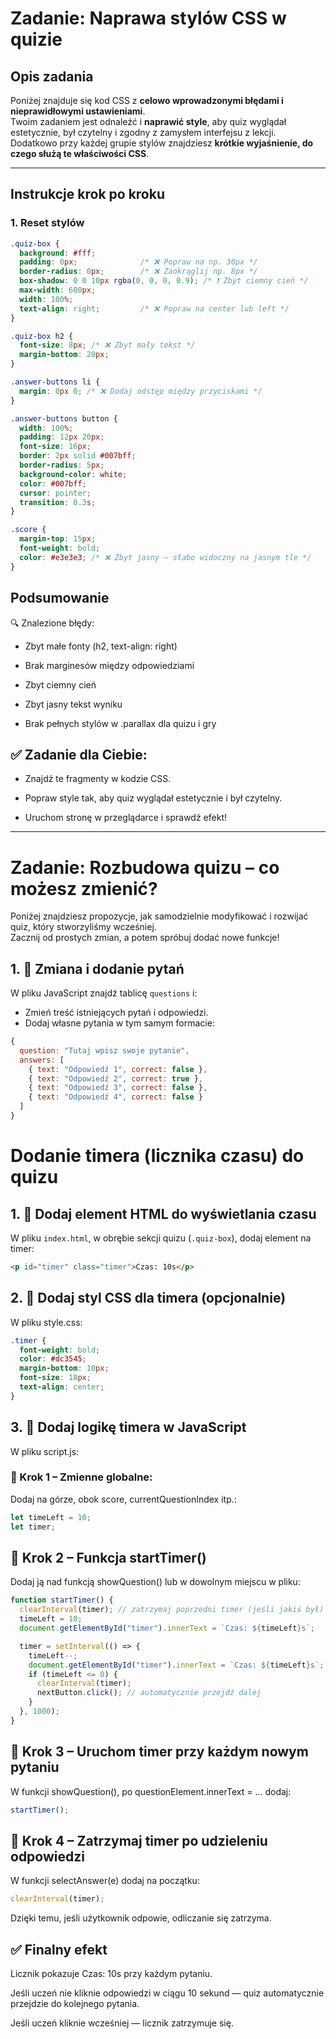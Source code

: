 # Zadanie: Naprawa stylów CSS w quizie

## Opis zadania

Poniżej znajduje się kod CSS z **celowo wprowadzonymi błędami i nieprawidłowymi ustawieniami**.  
Twoim zadaniem jest odnaleźć i **naprawić style**, aby quiz wyglądał estetycznie, był czytelny i zgodny z zamysłem interfejsu z lekcji.  
Dodatkowo przy każdej grupie stylów znajdziesz **krótkie wyjaśnienie, do czego służą te właściwości CSS**.

---

## Instrukcje krok po kroku

### 1. **Reset stylów**

```css
.quiz-box {
  background: #fff;
  padding: 0px;              /* ❌ Popraw na np. 30px */
  border-radius: 0px;        /* ❌ Zaokrąglij np. 8px */
  box-shadow: 0 0 10px rgba(0, 0, 0, 0.9); /* ❗ Zbyt ciemny cień */
  max-width: 600px;
  width: 100%;
  text-align: right;         /* ❌ Popraw na center lub left */
}
```

```css
.quiz-box h2 {
  font-size: 8px; /* ❌ Zbyt mały tekst */
  margin-bottom: 20px;
}
```

```css
.answer-buttons li {
  margin: 0px 0; /* ❌ Dodaj odstęp między przyciskami */
}

.answer-buttons button {
  width: 100%;
  padding: 12px 20px;
  font-size: 16px;
  border: 2px solid #007bff;
  border-radius: 5px;
  background-color: white;
  color: #007bff;
  cursor: pointer;
  transition: 0.3s;
}
```

```css
.score {
  margin-top: 15px;
  font-weight: bold;
  color: #e3e3e3; /* ❌ Zbyt jasny – słabo widoczny na jasnym tle */
}
```

## Podsumowanie
🔍 Znalezione błędy:

- Zbyt małe fonty (h2, text-align: right)

- Brak marginesów między odpowiedziami

- Zbyt ciemny cień

- Zbyt jasny tekst wyniku

- Brak pełnych stylów w .parallax dla quizu i gry

## ✅ Zadanie dla Ciebie:

- Znajdź te fragmenty w kodzie CSS.

- Popraw style tak, aby quiz wyglądał estetycznie i był czytelny.

- Uruchom stronę w przeglądarce i sprawdź efekt!

---
# Zadanie: Rozbudowa quizu – co możesz zmienić?

Poniżej znajdziesz propozycje, jak samodzielnie modyfikować i rozwijać quiz, który stworzyliśmy wcześniej.  
Zacznij od prostych zmian, a potem spróbuj dodać nowe funkcje!


## 1. 🔄 Zmiana i dodanie pytań

W pliku JavaScript znajdź tablicę `questions` i:

- Zmień treść istniejących pytań i odpowiedzi.
- Dodaj własne pytania w tym samym formacie:

```js
{
  question: "Tutaj wpisz swoje pytanie",
  answers: [
    { text: "Odpowiedź 1", correct: false },
    { text: "Odpowiedź 2", correct: true },
    { text: "Odpowiedź 3", correct: false },
    { text: "Odpowiedź 4", correct: false }
  ]
}

```

# Dodanie timera (licznika czasu) do quizu

## 1. 🧩 Dodaj element HTML do wyświetlania czasu

W pliku `index.html`, w obrębie sekcji quizu (`.quiz-box`), dodaj element na timer:

```html
<p id="timer" class="timer">Czas: 10s</p>
```
## 2. 🎨 Dodaj styl CSS dla timera (opcjonalnie)
W pliku style.css:

```css
.timer {
  font-weight: bold;
  color: #dc3545;
  margin-bottom: 10px;
  font-size: 18px;
  text-align: center;
}

```
## 3. 🧠 Dodaj logikę timera w JavaScript
W pliku script.js:

### 🔧 Krok 1 – Zmienne globalne:
Dodaj na górze, obok score, currentQuestionIndex itp.:

```js
let timeLeft = 10;
let timer;
```

## 🔧 Krok 2 – Funkcja startTimer()
Dodaj ją nad funkcją showQuestion() lub w dowolnym miejscu w pliku:

```js
function startTimer() {
  clearInterval(timer); // zatrzymaj poprzedni timer (jeśli jakiś był)
  timeLeft = 10;
  document.getElementById("timer").innerText = `Czas: ${timeLeft}s`;

  timer = setInterval(() => {
    timeLeft--;
    document.getElementById("timer").innerText = `Czas: ${timeLeft}s`;
    if (timeLeft <= 0) {
      clearInterval(timer);
      nextButton.click(); // automatycznie przejdź dalej
    }
  }, 1000);
}
```
## 🔧 Krok 3 – Uruchom timer przy każdym nowym pytaniu
W funkcji showQuestion(), po questionElement.innerText = ... dodaj:

```js
startTimer();
```


## 🔧 Krok 4 – Zatrzymaj timer po udzieleniu odpowiedzi

W funkcji selectAnswer(e) dodaj na początku:

```js
clearInterval(timer);
```

Dzięki temu, jeśli użytkownik odpowie, odliczanie się zatrzyma.

## ✅ Finalny efekt
Licznik pokazuje Czas: 10s przy każdym pytaniu.

Jeśli uczeń nie kliknie odpowiedzi w ciągu 10 sekund — quiz automatycznie przejdzie do kolejnego pytania.

Jeśli uczeń kliknie wcześniej — licznik zatrzymuje się.